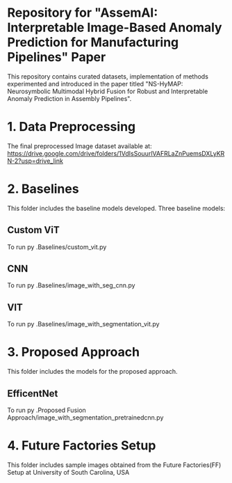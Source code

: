 # Repository for "AssemAI: Interpretable Image-Based Anomaly Prediction for Manufacturing Pipelines" Paper
This repository contains curated datasets, implementation of methods experimented and introduced in the paper titled "NS-HyMAP: Neurosymbolic Multimodal Hybrid Fusion for Robust and Interpretable Anomaly Prediction in Assembly Pipelines".

# 1. Data Preprocessing #

The final preprocessed Image dataset available at: https://drive.google.com/drive/folders/1VdIsSouurlVAFRLaZnPuemsDXLyKRN-2?usp=drive_link


# 2. Baselines # 

This folder includes the baseline models developed.
Three baseline models:

## Custom ViT ##
To run py .Baselines/custom_vit.py

## CNN ##
To run py .Baselines/image_with_seg_cnn.py

## VIT ##
To run py .Baselines/image_with_segmentation_vit.py

# 3. Proposed  Approach #

This folder includes the models for the proposed approach.

## EfficentNet ##
To run py .Proposed Fusion Approach/image_with_segmentation_pretrainedcnn.py



# 4. Future Factories Setup #
This folder includes sample images obtained from the Future Factories(FF) Setup at University of South Carolina, USA